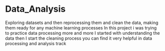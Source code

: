 # Data_Analysis
Exploring datasets and then reprocessing them and clean the data, making them ready for any machine learning processes
In this project i was trying to practice data processing more and more
I started with understanding the data then I start the cleaning process
you can find it very helpful in data processing and analysis track
